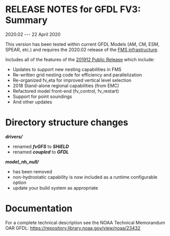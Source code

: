 # RELEASE NOTES for GFDL  FV3: Summary

2020.02 --- 22 April 2020

This version has been tested within current GFDL Models (AM, CM, ESM, SPEAR, etc.) and requires the 2020.02 release of the [FMS infrastructure](https://github.com/NOAA-GFDL/FMS).

Includes all of the features of the [201912 Public Release](https://github.com/NOAA-GFDL/GFDL_atmos_cubed_sphere/releases/tag/201912_public_release) which include:

- Updates to support new nesting capabilities in FMS
- Re-written grid nesting code for efficiency and parallelization
- Re-organized fv_eta for improved vertical level selection
- 2018 Stand-alone regional capabilities (from EMC)
- Refactored model front-end (fv_control, fv_restart)
- Support for point soundings
- And other updates

# Directory structure changes

***drivers/*** 
  - renamed ***fvGFS*** to ***SHiELD***
  - renamed ***coupled*** to ***GFDL***

***model_nh_null/*** 
  - has been removed 
  - non-hydrostatic capability is now included as a runtime configurable option
  - update your build system as appropriate

# Documentation

For a complete technical description see the NOAA Technical Memorandum OAR GFDL: https://repository.library.noaa.gov/view/noaa/23432
